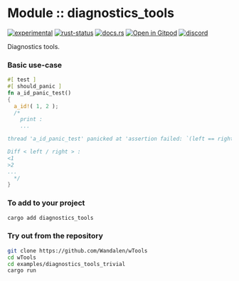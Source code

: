 <!-- {{# generate.module_header{} #}} -->

# Module :: diagnostics_tools
<!--{ generate.module_header.start() }-->
 [![experimental](https://raster.shields.io/static/v1?label=&message=experimental&color=orange)](https://github.com/emersion/stability-badges#experimental) [![rust-status](https://github.com/Wandalen/wTools/actions/workflows/module_diagnostics_tools_push.yml/badge.svg)](https://github.com/Wandalen/wTools/actions/workflows/module_diagnostics_tools_push.yml) [![docs.rs](https://img.shields.io/docsrs/diagnostics_tools?color=e3e8f0&logo=docs.rs)](https://docs.rs/diagnostics_tools) [![Open in Gitpod](https://raster.shields.io/static/v1?label=try&message=online&color=eee&logo=gitpod&logoColor=eee)](https://gitpod.io/#RUN_PATH=.,SAMPLE_FILE=sample%2Frust%2Fdiagnostics_tools_trivial%2Fsrc%2Fmain.rs,RUN_POSTFIX=--example%20diagnostics_tools_trivial/https://github.com/Wandalen/wTools)
[![discord](https://img.shields.io/discord/872391416519737405?color=eee&logo=discord&logoColor=eee&label=ask)](https://discord.gg/m3YfbXpUUY)
<!--{ generate.module_header.end }-->

Diagnostics tools.

### Basic use-case

<!-- {{# generate.module{} #}} -->

```rust
#[ test ]
#[ should_panic ]
fn a_id_panic_test()
{
  a_id!( 1, 2 );
  /*
    print :
    ...

thread 'a_id_panic_test' panicked at 'assertion failed: `(left == right)`

Diff < left / right > :
<1
>2
...
  */
}
```
<!-- zzz : qqq : add --> <!-- aaa : added -->

### To add to your project

```sh
cargo add diagnostics_tools
```

### Try out from the repository

```sh
git clone https://github.com/Wandalen/wTools
cd wTools
cd examples/diagnostics_tools_trivial
cargo run
```
